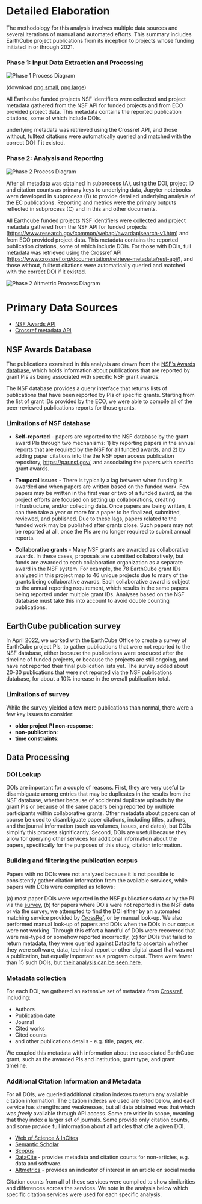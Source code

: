# Detailed Elaboration

The methodology for this analysis involves multiple data sources and several iterations of manual and automated efforts. This summary includes  EarthCube project publications from its inception to projects whose funding initiated in or through 2021.
    
    
### Phase 1: Input Data Extraction and Processing
![Phase 1 Process Diagram](./data/assets/ec_process_phase1.png)

(download [png small](/analysis/notebooks/outputs/stub), [png large](/analysis/notebooks/outputs/stub))

All Earthcube funded projects NSF identifiers were collected and project metadata gathered from the NSF API for funded projects and from ECO provided project data.  This metadata contains the reported publication citations, some of which include DOIs.  

underlying  metadata was retrieved using the Crossref API, and those without, fulltext citations were automatically queried and matched with the correct DOI if it existed.

### Phase 2: Analysis and Reporting

![Phase 2 Process Diagram](./data/assets/ec_process_phase2.png)

After all metadata was obtained in subprocess (A), using the DOI, project ID and citation counts as primary keys to underlying data, Jupyter notebooks were developed in subprocess (B) to provide detailed underlying analysis of the EC publications.  Reporting and metrics were the primary outputs reflected in subprocess (C) and in this and other documents.

All Earthcube funded projects NSF identifiers were collected and project metadata gathered from the NSF API for funded projects (https://www.research.gov/common/webapi/awardapisearch-v1.htm) and from ECO provided project data.  This metadata contains the reported publication citations, some of which include DOIs.  For those with DOIs, full metadata was retrieved using the Crossref API (https://www.crossref.org/documentation/retrieve-metadata/rest-api/), and those without, fulltext citations were automatically queried and matched with the correct DOI if it existed.

![Phase 2 Altmetric Process Diagram](./data/assets/ec_process_phase2_altmetric.png)

# Primary Data Sources
* [NSF Awards API](https://www.research.gov/common/webapi/awardapisearch-v1.htm) 
* [Crossref metadata API](https://www.crossref.org/documentation/retrieve-metadata/rest-api/)

## NSF Awards Database

The publications examined in this analysis are drawn from the [NSF’s Awards database](https://nsf.gov/awardssearch), which holds information about publications that are reported by grant PIs as being associated with specific NSF grant awards.

The NSF database provides a query interface that returns lists of publications that have been reported by PIs of specific grants. Starting from the list of grant IDs provided by the ECO, we were able to compile all of the peer-reviewed publications reports for those grants.

### Limitations of NSF database

* **Self-reported** - papers are reported to the NSF database by the grant award PIs through two mechanisms: 1) by reporting papers in the annual reports that are required by the NSF for all funded awards, and 2) by adding paper citations into the the NSF open access publication repository, https://par.nsf.gov/, and associating the papers with specific grant awards.

* **Temporal issues** - There is typically a lag between when funding is awarded and when papers are written based on the funded work. Few papers may be written in the first year or two of a funded award, as the project efforts are focused on setting up collaborations, creating infrastructure, and/or collecting data. Once papers are being written, it can then take a year or more for a paper to be finalized, submitted, reviewed, and published. Due to these lags, papers related to the funded work may be published after grants close. Such papers may not be reported at all, once the PIs are no longer required to submit annual reports.

* **Collaborative grants** - Many NSF grants are awarded as collaborative awards. In these cases, proposals are submitted collaboratively, but funds are awarded to each collaboration organization as a separate award in the NSF system. For example, the 78 EarthCube grant IDs analyzed in this project map to 46 unique projects due to many of the grants being collaborative awards. Each collaborative award is subject to the annual reporting requirement, which results in the same papers being reported under multiple grant IDs. Analyses based on the NSF database must take this into account to avoid double counting publications.

## EarthCube publication survey
In April 2022, we worked with the EarthCube Office to create a survey of EarthCube project PIs, to gather publications that were not reported to the NSF database, either because the publications were produced after the timeline of funded projects, or because the projects are still ongoing, and have not reported their final publication lists yet. The survey added about 20-30 publications that were not reported via the NSF publications database, for about a 10% increase in the overall publication total.

### Limitations of survey

While the survey yielded a few more publications than normal, there were a few key issues to consider:

* **older project PI non-response**: 
* **non-publication**:
* **time constraints**:

## Data Processing 

### DOI Lookup
DOIs are important for a couple of reasons. First, they are very useful to disambiguate among entries that may be duplicates in the results from the NSF database, whether because of accidental duplicate uploads by the grant PIs or because of the same papers being reported by multiple participants within collaborative grants. Other metadata about papers can of course be used to disambiguate paper citations, including titles, authors, and the journal information (such as volumes, issues, and dates), but DOIs simplify this process significantly. Second, DOIs are useful because they allow for querying other services for additional information about the papers, specifically for the purposes of this study, citation information.

### Building and filtering the publication corpus

Papers with no DOIs were not analyzed because it is not possible to consistently gather citation information from the available services, while papers with DOIs were compiled as follows:

(a) most paper DOIs were reported in the NSF publications data _or_ by the PI via the [survey](../raw/survey.pdf),
(b) for papers where DOIs were not reported in the NSF data or via the survey, we attempted to find the DOI either by an automated matching service provided by [CrossRef](), or by manual look-up. We also performed manual look-up of papers and DOIs when the DOIs in our corpus were not working. Through this effort a handful of DOIs were recovered that were mis-typed or somehow reported incorrectly,
(c) for DOIs that failed to return metadata, they were queried against [Datacite](https://datacite.org) to ascertain whether they were software, data, technical report or other digital asset that was not a publication, but equally important as a program output.  There were fewer than 15 such DOIs, but [their analysis can be seen here](../findings/data).

### Metadata collection

For each DOI, we gathered an extensive set of metadata from [Crossref](https://crossref.org), including:

* Authors
* Publication date
* Journal
* Cited works
* Cited counts
* and other publications details - e.g. title, pages, etc.

We coupled this metadata with information about the associated EarthCube grant, such as the awarded PIs and institution, grant type, and grant timeline.

### Additional Citation Information and Metadata

For all DOIs, we queried additional citation indexes to return any available citation information. The citation indexes we used are listed below, and each service has strengths and weaknesses, but all data obtained was that which was _freely_ available through API access. Some are wider in scope, meaning that they index a larger set of journals. Some provide only citation counts, and some provide full information about all articles that cite a given DOI. 

* [Web of Science & InCites](https://webofknowledge.com)
* [Semantic Scholar](https://semanticscholar.org)
* [Scopus](https://scopus)
* [DataCite](https://datacite.org) - provides metadata and citation counts for non-articles, e.g. data and software.
* [Altmetrics](https://altmetrics.com) - provides an indicator of interest in an article on social media

Citation counts from all of these services were compiled to show similarities and differences across the services. We note in the analysis below which specific citation services were used for each specific analysis.
